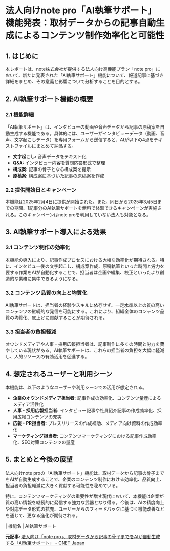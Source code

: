 # 法人向けnote pro「AI執筆サポート」機能発表：取材データからの記事自動生成によるコンテンツ制作効率化と可能性

## 1. はじめに

本レポートは、note株式会社が提供する法人向け高機能プラン「note pro」において、新たに発表された「AI執筆サポート」機能について、報道記事に基づき詳細をまとめ、その意義と影響について分析することを目的とする。

## 2. AI執筆サポート機能の概要

### 2.1 機能詳細

「AI執筆サポート」は、インタビューの動画や音声データから記事の原稿案を自動生成する機能である。具体的には、ユーザーがインタビューデータ（動画、音声、文字起こしデータ）を専用フォームから送信すると、AIが以下の4点をテキストファイルにまとめて納品する。

*   **文字起こし:** 音声データをテキスト化
*   **Q&A:** インタビュー内容を質問応答形式で整理
*   **構成案:** 記事の骨子となる構成案を提示
*   **原稿案:** 構成案に基づいた記事の原稿案を作成

### 2.2 提供開始日とキャンペーン

本機能は2025年2月4日に提供が開始された。また、同日から2025年3月5日までの期間、1記事分のAI執筆サポートを無料で体験できるキャンペーンが実施される。このキャンペーンはnote proを利用していない法人も対象となる。

## 3. AI執筆サポート導入による効果

### 3.1 コンテンツ制作の効率化

本機能の導入により、記事作成プロセスにおける大幅な効率化が期待される。特に、インタビュー後の文字起こし、構成案作成、原稿執筆といった時間と労力を要する作業をAIが自動化することで、担当者は企画や編集、校正といったより創造的な業務に集中できるようになる。

### 3.2 コンテンツ品質の向上と均質化

AI執筆サポートは、担当者の経験やスキルに依存せず、一定水準以上の質の高いコンテンツの継続的な発信を可能にする。これにより、組織全体のコンテンツ品質の均質化、底上げに貢献することが期待される。

### 3.3 担当者の負担軽減

オウンドメディアや人事・採用広報担当者は、記事制作に多くの時間と労力を費やしている現状がある。AI執筆サポートは、これらの担当者の負担を大幅に軽減し、人的リソースの有効活用を促進する。

## 4. 想定されるユーザーと利用シーン

本機能は、以下のようなユーザーや利用シーンでの活用が想定される。

*   **企業のオウンドメディア担当者:** 記事作成の効率化、コンテンツ量産によるメディア活性化
*   **人事・採用広報担当者:** インタビュー記事や社員紹介記事の作成効率化、採用広報コンテンツの充実
*   **広報・PR担当者:** プレスリリースの作成補助、メディア向け資料の作成効率化
*   **マーケティング担当者:** コンテンツマーケティングにおける記事作成効率化、SEO対策コンテンツの量産

## 5. まとめと今後の展望

法人向けnote proの「AI執筆サポート」機能は、取材データから記事の骨子までをAIが自動生成することで、企業のコンテンツ制作における効率化、品質向上、担当者の負担軽減に大きく貢献する可能性を秘めている。

特に、コンテンツマーケティングの重要性が増す現代において、本機能は企業が質の高い情報を継続的に発信する強力な武器となり得る。今後は、AIの精度向上や対応データ形式の拡充、ユーザーからのフィードバックに基づく機能改善などを通じて、更なる進化が期待される。

| 機能名             | AI執筆サポート                                                                                                                                                                                                                                                                                                                                                                                                                                                                                                                                                                                                                                                                                                                                                                                                                                                                                                                                                                                                                                                                                                                                                                                                                                                                                                                                                                                                                                                                                                                                                                                                                                                                                                                                                                                                                                                                                                                                                                                                                                                                                                                                                                                                                                                                                                                                                                                                                                                                                                                                                                                                                                                                                                                                                                                                                                                                                                                                                                                                                                                                                                                                                                                                                                                                                                                                                                                                                                                                                                                                                                                                                                                                                                                                                                                                                                                                                                                                                                                                                                                                                                                                                                                                                                                                                                                                                                                                                                                                                                                                                                                                                                                                                                                                                                                                                                                                                                                                                                                                                                                                                                                                                                                                                                                                                                                                                                                                                                                                                                                                                                                                                                                                                                                                                                                                                                                                                                                                                                                                                                                                                                                                                                                                                                                                                                                                                                                                                                                                                                                                                                                                                                                                                                                                                                                                                                                                                                                                                                                                                                                                                                                                                                                                                                                                                                                                                                                                                                                                                                                                                                                                                                                                                                                                                                                                                                                                                                                                                                                                                                                                                                                                                                                                                                                                                                                                                                                                                                                                                                                                                                                                                                                                                                                                                                                                                                                                                                                                                                                                                                                                                                                                                                                                                                                                                                                                                                                                                                                                                                                                                                                                                                                                                                                                                                                                                                                                                                                                                                                                                                                                                                                                                                                                                                                                                                                                                                                                                                                                                                                                                                                                                                                                                                                                                                                                                                                                                                                                                                                                                                                                                                                                                                                                                                                                                                                                                                                                                                                                                                                                                                                                                                                                                                                                                                                                                                                                                                                                                                                                                                                                                                                                                                                                                                                                                                                                                                                                                                                                                                                                                                                                                                                                                                                                                                                                                                                                                                                                                                                                                                                                                                                                                                                                                                                                                                                                                                                                                                                                                                                                                                                                                                                                                                                                                                                                                                                                                                                                                                                                                                                                                                                                                                                                                                                                                                                                                                                                                                                                                                                                                                                                                                                                                                                                                                                                                                                                                                                                                                                                                                                                                                                                                                                                                                                                                                                                                                                                                                                                                                                                                                                                                                                                                                                                                                                                                                                                                                                                                                                                                                                                                                                                                                                                                                                                                                                                                                                                                                                                                                                                                                                                                                                                                                                                                                                                                                                                                                                                                                                                                                                                                                                                                                                                                                                                                                                                                                                                                                                                                                                                                                                                                                                                                                                                                                                                                                                                                                                                                                                                                                                                                                                                                                                                                                                                                                                                                                                                                                                                                                                                                                                                                                                                                                                                                                                                                                                                                                                                                                                                                                                                                                                                                                                                                                                                                                                                                                                                                                                                                                                                                                                                                                                                                                                                                                                                                                                                                                                                                                                                                                                                                                                                                                                                                                                                                                                                                                                                                                                                                                                                                                                                                                                                                                                                                                                                                                                                                                                                                                                                                                                                                                                                                                                                                                                                                                                                                                                                                                                                                                                                                                                                                                                                                                                                                                                                                                                                                                                                                                                                                                                                                                                                                                                                                                                                                                                                                                                                                                                                                                                                                                                                                                                                                                                                                                                                                                                                                                                                                                                                                                                                                                                                                                                                                                                                                                                                                                                                                                                                                                                                                                                                                                                                                                                                                                                                                                                                                                                                                                                                                                                                                                                                                                                                                                                                                                                                                                                                                                                                                                                                                                                                                                                                                                                                                                                                                                                                                                                                                                                                                                                                                                                                                                                                                                                                                                                                                                                                                                                                                                                                                                                                                                                                                                                                                                                                                                                                                                                                                                                                                                                                                                                                                                                                                                                                                                                                                                                                                                                                                                                                                                                                                                                                                                                                                                                                                                                                                                                                                                                                                                                                                                                                                                                                                                                                                                                                                                                                                                                                                                                                                                                                                                                                                                                                                                                                                                                                                                                                                                                                                                                                                                                                                        

**元記事:** [法人向け「note pro」、取材データから記事の骨子までをAIが自動生成する「AI執筆サポート」 - CNET Japan](https://japan.cnet.com/article/35229031/)